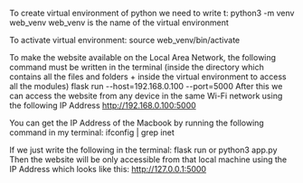 <!DOCTYPE html>
<html lang="en">
    
<head>
    <meta charset="UTF-8">
    <meta name="viewport" content="width=device-width, initial-scale=1.0">
    
    
</head>
<body>
    <div class="container">
        
To create virtual environment of python we need to write t:
python3 -m venv web_venv
web_venv is the name of the virtual environment

To activate virtual environment:
source web_venv/bin/activate

To make the website available on the Local Area Network, the following command must be written in the terminal (inside the directory which contains all the files and folders + inside the virtual environment to access all the modules)
flask run --host=192.168.0.100 --port=5000
After this we can access the website from any device in the same Wi-Fi network using the following IP Address
http://192.168.0.100:5000

You can get the IP Address of the Macbook by running the following command in my terminal:
ifconfig | grep inet



If we just write the following in the terminal:
flask run or
python3 app.py 
Then the website will be only accessible from that local machine using the IP Address which looks like this:
http://127.0.0.1:5000

</body>
</html>
